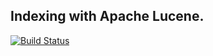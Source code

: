 ## Indexing with Apache Lucene.
[![Build Status](https://travis-ci.org/ffbit/indexing-with-lucene.png)](https://travis-ci.org/ffbit/indexing-with-lucene)

